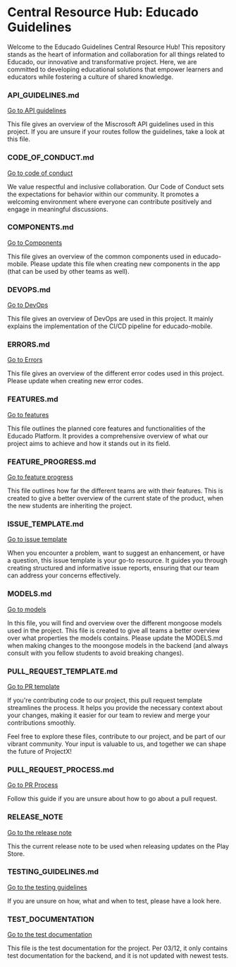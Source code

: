 # Central Resource Hub: Educado Guidelines

Welcome to the Educado Guidelines Central Resource Hub! This repository stands as the heart of information and collaboration for all things related to Educado, our innovative and transformative project. Here, we are committed to developing educational solutions that empower learners and educators while fostering a culture of shared knowledge.


### API_GUIDELINES.md

[Go to API guidelines](./API_GUIDELINES.md)

This file gives an overview of the Miscrosoft API guidelines used in this project. If you are unsure if your routes follow the guidelines, take a look at this file.


### CODE_OF_CONDUCT.md

[Go to code of conduct](./CODE_OF_CONDUCT.md)

We value respectful and inclusive collaboration. Our Code of Conduct sets the expectations for behavior within our community. It promotes a welcoming environment where everyone can contribute positively and engage in meaningful discussions.


### COMPONENTS.md

[Go to Components](./COMPONENTS.md)

This file gives an overview of the common components used in educado-mobile. Please update this file when creating new components in the app (that can be used by other teams as well). 


### DEVOPS.md

[Go to DevOps](./DEVOPSS.md)

This file gives an overview of DevOps are used in this project. It mainly explains the implementation of the CI/CD pipeline for educado-mobile.


### ERRORS.md

[Go to Errors](./ERRORS.md)

This file gives an overview of the different error codes used in this project. Please update when creating new error codes.


### FEATURES.md

[Go to features](./FEATURES.md)

This file outlines the planned core features and functionalities of the Educado Platform. It provides a comprehensive overview of what our project aims to achieve and how it stands out in its field.


### FEATURE_PROGRESS.md

[Go to feature progress](./FEATURE_PROGRESS.md)

This file outlines how far the different teams are with their features. This is created to give a better overview of the current state of the product, when the new students are inheriting the project. 

### ISSUE_TEMPLATE.md

[Go to issue template](./ISSUE_TEMPLATE.md)

When you encounter a problem, want to suggest an enhancement, or have a question, this issue template is your go-to resource. It guides you through creating structured and informative issue reports, ensuring that our team can address your concerns effectively.


### MODELS.md

[Go to models](./MODELS.md)

In this file, you will find and overview over the different mongoose models used in the project. This file is created to give all teams a better overview over what properties the models contains. Please update the MODELS.md when making changes to the moongose models in the backend (and always consult with you fellow students to avoid breaking changes).


### PULL_REQUEST_TEMPLATE.md

[Go to PR template](./PULL_REQUEST_TEMPLATE.md)

If you're contributing code to our project, this pull request template streamlines the process. It helps you provide the necessary context about your changes, making it easier for our team to review and merge your contributions smoothly.

Feel free to explore these files, contribute to our project, and be part of our vibrant community. Your input is valuable to us, and together we can shape the future of ProjectX!

### PULL_REQUEST_PROCESS.md
[Go to PR Process](./PULL_REQUEST_PROCESS.md)

Follow this guide if you are unsure about how to go about a pull request.

### RELEASE_NOTE

[Go to the release note](./RELEASE_NOTE)

This the current release note to be used when releasing updates on the Play Store.


### TESTING_GUIDELINES.md

[Go to the testing guidelines](./TESTING_GUIDELINES)

If you are unsure on how, what and when to test, please have a look here.


### TEST_DOCUMENTATION

[Go to the test documentation](./TEST_DOCUMENTATION)

This file is the test documentation for the project. Per 03/12, it only contains test documentation for the backend, and it is not updated with newest tests. 

